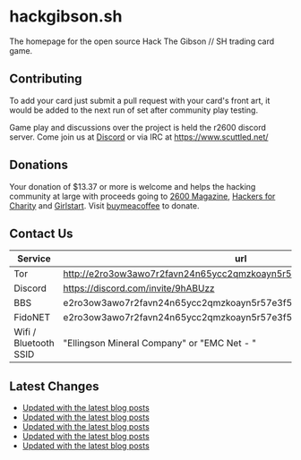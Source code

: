 # hackgibson.sh
The homepage for the open source Hack The Gibson // SH trading card game.


## Contributing

To add your card just submit a pull request with your card's front art, it would be added to the next run of set after community play testing.

Game play and discussions over the project is held the r2600 discord server. Come join us at [Discord](https://discord.com/invite/9hABUzz) or via IRC at https://www.scuttled.net/


## Donations

Your donation of $13.37 or more is welcome and helps the hacking community at large with proceeds going to [2600 Magazine](https://2600.com/), [Hackers for Charity](https://hackersforcharity.org) and [Girlstart](https://girlstart.org).  Visit [buymeacoffee](https://www.buymeacoffee.com/hackgibson.sh) to donate.


## Contact Us

Service | url
-|-
Tor | http://e2ro3ow3awo7r2favn24n65ycc2qmzkoayn5r57e3f56nvjwdcgg32ad.onion
Discord | https://discord.com/invite/9hABUzz
BBS | e2ro3ow3awo7r2favn24n65ycc2qmzkoayn5r57e3f56nvjwdcgg32ad.onion:23
FidoNET | e2ro3ow3awo7r2favn24n65ycc2qmzkoayn5r57e3f56nvjwdcgg32ad.onion:24554
Wifi / Bluetooth SSID | "Ellingson Mineral Company" or "EMC Net - <fidonet address>"

## Latest Changes
<!-- BLOG-POST-LIST:START -->
- [Updated with the latest blog posts](https://github.com/DFW2600/hackgibson.sh/commit/0ce27382b8b897d03a6ba65bd6cefb64ab3b215c)
- [Updated with the latest blog posts](https://github.com/DFW2600/hackgibson.sh/commit/4773a5579d2c78ee7fd26296e54959afff4f153f)
- [Updated with the latest blog posts](https://github.com/DFW2600/hackgibson.sh/commit/f9868ed362999b58e12947fc6a3cb8e0c5b50029)
- [Updated with the latest blog posts](https://github.com/DFW2600/hackgibson.sh/commit/6d7815175aad988b97fde2609bb131045b6ad25e)
- [Updated with the latest blog posts](https://github.com/DFW2600/hackgibson.sh/commit/31c1a08fb3fd80ab64fc7e5a042fdadacb45d37a)
<!-- BLOG-POST-LIST:END -->
